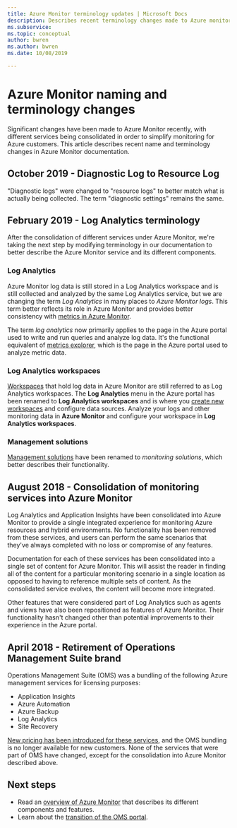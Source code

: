 ```yaml
---
title: Azure Monitor terminology updates | Microsoft Docs
description: Describes recent terminology changes made to Azure monitoring services.
ms.subservice: 
ms.topic: conceptual
author: bwren
ms.author: bwren
ms.date: 10/08/2019

---
```


# Azure Monitor naming and terminology changes
Significant changes have been made to Azure Monitor recently, with different services being consolidated in order to simplify monitoring for Azure customers. This article describes recent name and terminology changes in Azure Monitor documentation.

## October 2019 - Diagnostic Log to Resource Log
"Diagnostic logs" were changed to "resource logs" to better match what is actually being collected. The term "diagnostic settings" remains the same.  

## February 2019 - Log Analytics terminology
After the consolidation of different services under Azure Monitor, we're taking the next step by modifying terminology in our documentation to better describe the Azure Monitor service and its different components. 

### Log Analytics
Azure Monitor log data is still stored in a Log Analytics workspace and is still collected and analyzed by the same Log Analytics service, but we are changing the term _Log Analytics_ in many places to _Azure Monitor logs_. This term better reflects its role in Azure Monitor and provides better consistency with [metrics in Azure Monitor](essentials/data-platform-metrics.md).

The term _log analytics_ now primarily applies to the page in the Azure portal used to write and run queries and analyze log data. It's the functional equivalent of [metrics explorer](essentials/metrics-charts.md), which is the page in the Azure portal used to analyze metric data.

### Log Analytics workspaces
[Workspaces](logs/manage-access.md) that hold log data in Azure Monitor are still referred to as Log Analytics workspaces. The **Log Analytics** menu in the Azure portal has been renamed to **Log Analytics workspaces** and is where you [create new workspaces](learn/quick-create-workspace.md) and configure data sources. Analyze your logs and other monitoring data in **Azure Monitor** and configure your workspace in **Log Analytics workspaces**.

### Management solutions
[Management solutions](insights/solutions.md) have been renamed to _monitoring solutions_, which better describes their functionality.


## August 2018 - Consolidation of monitoring services into Azure Monitor
Log Analytics and Application Insights have been consolidated into Azure Monitor to provide a single integrated experience for monitoring Azure resources and hybrid environments. No functionality has been removed from these services, and users can perform the same scenarios that they've always completed with no loss or compromise of any features.

Documentation for each of these services has been consolidated into a single set of content for Azure Monitor. This will assist the reader in finding all of the content for a particular monitoring scenario in a single location as opposed to having to reference multiple sets of content. As the consolidated service evolves, the content will become more integrated.

Other features that were considered part of Log Analytics such as agents and views have also been repositioned as features of Azure Monitor. Their functionality hasn't changed other than potential improvements to their experience in the Azure portal.


## April 2018 - Retirement of Operations Management Suite brand
Operations Management Suite (OMS) was a bundling of the following Azure management services for licensing purposes:

- Application Insights
- Azure Automation
- Azure Backup
- Log Analytics
- Site Recovery

[New pricing has been introduced for these services](https://azure.microsoft.com/blog/introducing-a-new-way-to-purchase-azure-monitoring-services/), and the OMS bundling is no longer available for new customers. None of the services that were part of OMS have changed, except for the consolidation into Azure Monitor described above. 




## Next steps

- Read an [overview of Azure Monitor](overview.md) that describes its different components and features.
- Learn about the [transition of the OMS portal](./logs/oms-portal-transition.md).
